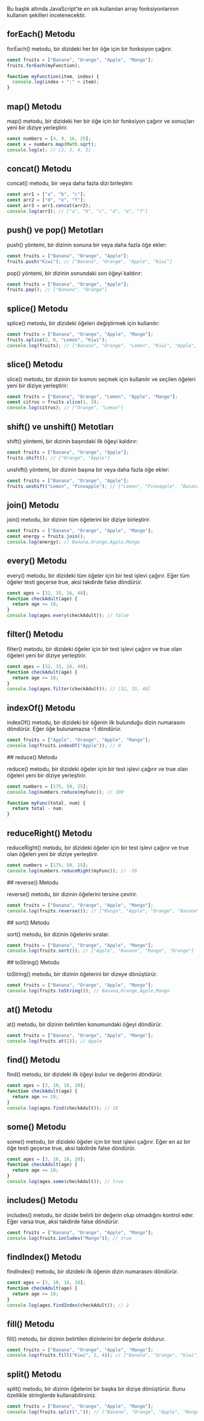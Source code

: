 Bu başlık altında JavaScript'te en sık kullanılan array fonksiyonlarının kullanım şekilleri incelenecektir.

## forEach() Metodu

forEach() metodu, bir dizideki her bir öğe için bir fonksiyon çağırır.

```js
const fruits = ["Banana", "Orange", "Apple", "Mango"];
fruits.forEach(myFunction);

function myFunction(item, index) {
  console.log(index + ":" + item);
}
```

## map() Metodu

map() metodu, bir dizideki her bir öğe için bir fonksiyon çağırır ve sonuçları yeni bir diziye yerleştirir.

```js
const numbers = [4, 9, 16, 25];
const x = numbers.map(Math.sqrt);
console.log(x); // [2, 3, 4, 5]
```

## concat() Metodu

concat() metodu, bir veya daha fazla dizi birleştirir.

```js
const arr1 = ["a", "b", "c"];
const arr2 = ["d", "e", "f"];
const arr3 = arr1.concat(arr2);
console.log(arr3); // ["a", "b", "c", "d", "e", "f"]
```

## push() ve pop() Metotları

push() yöntemi, bir dizinin sonuna bir veya daha fazla öğe ekler:

```js
const fruits = ["Banana", "Orange", "Apple"];
fruits.push("Kiwi"); // ["Banana", "Orange", "Apple", "Kiwi"]
```

pop() yöntemi, bir dizinin sonundaki son öğeyi kaldırır:

```js
const fruits = ["Banana", "Orange", "Apple"];
fruits.pop(); // ["Banana", "Orange"]
```

## splice() Metodu

splice() metodu, bir dizideki öğeleri değiştirmek için kullanılır:

```js
const fruits = ["Banana", "Orange", "Apple", "Mango"];
fruits.splice(2, 0, "Lemon", "Kiwi");
console.log(fruits); // ["Banana", "Orange", "Lemon", "Kiwi", "Apple", "Mango"]
```

## slice() Metodu

slice() metodu, bir dizinin bir kısmını seçmek için kullanılır ve seçilen öğeleri yeni bir diziye yerleştirir:

```js
const fruits = ["Banana", "Orange", "Lemon", "Apple", "Mango"];
const citrus = fruits.slice(1, 3);
console.log(citrus); // ["Orange", "Lemon"]
```

## shift() ve unshift() Metotları

shift() yöntemi, bir dizinin başındaki ilk öğeyi kaldırır:

```js
const fruits = ["Banana", "Orange", "Apple"];
fruits.shift(); // ["Orange", "Apple"]
```

unshift() yöntemi, bir dizinin başına bir veya daha fazla öğe ekler:

```js
const fruits = ["Banana", "Orange", "Apple"];
fruits.unshift("Lemon", "Pineapple"); // ["Lemon", "Pineapple", "Banana", "Orange", "Apple"]
```

## join() Metodu

join() metodu, bir dizinin tüm öğelerini bir diziye birleştirir.

```js
const fruits = ["Banana", "Orange", "Apple", "Mango"];
const energy = fruits.join();
console.log(energy); // Banana,Orange,Apple,Mango
```

## every() Metodu

every() metodu, bir dizideki tüm öğeler için bir test işlevi çağırır. Eğer tüm öğeler testi geçerse true, aksi takdirde false döndürür.

```js
const ages = [32, 33, 16, 40];
function checkAdult(age) {
  return age >= 18;
}
console.log(ages.every(checkAdult)); // false
```

## filter() Metodu

filter() metodu, bir dizideki öğeler için bir test işlevi çağırır ve true olan öğeleri yeni bir diziye yerleştirir.

```js
const ages = [32, 33, 16, 40];
function checkAdult(age) {
  return age >= 18;
}
console.log(ages.filter(checkAdult)); // [32, 33, 40]
```

## indexOf() Metodu

indexOf() metodu, bir dizideki bir öğenin ilk bulunduğu dizin numarasını döndürür. Eğer öğe bulunamazsa -1 döndürür.

```js
const fruits = ["Apple", "Orange", "Apple", "Mango"];
console.log(fruits.indexOf("Apple")); // 0
```

## reduce() Metodu

reduce() metodu, bir dizideki öğeler için bir test işlevi çağırır ve true olan öğeleri yeni bir diziye yerleştirir.

```js
const numbers = [175, 50, 25];
console.log(numbers.reduce(myFunc)); // 100

function myFunc(total, num) {
  return total - num;
}
```

## reduceRight() Metodu

reduceRight() metodu, bir dizideki öğeler için bir test işlevi çağırır ve true olan öğeleri yeni bir diziye yerleştirir.

```js
const numbers = [175, 50, 25];
console.log(numbers.reduceRight(myFunc)); // -50
```


## reverse() Metodu

reverse() metodu, bir dizinin öğelerini tersine çevirir.

```js
const fruits = ["Banana", "Orange", "Apple", "Mango"];
console.log(fruits.reverse()); // ["Mango", "Apple", "Orange", "Banana"]
```

## sort() Metodu

sort() metodu, bir dizinin öğelerini sıralar.

```js
const fruits = ["Banana", "Orange", "Apple", "Mango"];
console.log(fruits.sort()); // ["Apple", "Banana", "Mango", "Orange"]
```

## toString() Metodu

toString() metodu, bir dizinin öğelerini bir dizeye dönüştürür.

```js
const fruits = ["Banana", "Orange", "Apple", "Mango"];
console.log(fruits.toString()); // Banana,Orange,Apple,Mango
```

## at() Metodu

at() metodu, bir dizinin belirtilen konumundaki öğeyi döndürür.

```js
const fruits = ["Banana", "Orange", "Apple", "Mango"];
console.log(fruits.at(2)); // Apple
```

## find() Metodu

find() metodu, bir dizideki ilk öğeyi bulur ve değerini döndürür.

```js
const ages = [3, 10, 18, 20];
function checkAdult(age) {
  return age >= 18;
}
console.log(ages.find(checkAdult)); // 18
```

## some() Metodu

some() metodu, bir dizideki öğeler için bir test işlevi çağırır. Eğer en az bir öğe testi geçerse true, aksi takdirde false döndürür.

```js
const ages = [3, 10, 18, 20];
function checkAdult(age) {
  return age >= 18;
}
console.log(ages.some(checkAdult)); // true
```

## includes() Metodu

includes() metodu, bir dizide belirli bir değerin olup olmadığını kontrol eder. Eğer varsa true, aksi takdirde false döndürür.

```js
const fruits = ["Banana", "Orange", "Apple", "Mango"];
console.log(fruits.includes("Mango")); // true
```

## findIndex() Metodu

findIndex() metodu, bir dizideki ilk öğenin dizin numarasını döndürür.

```js
const ages = [3, 10, 18, 20];
function checkAdult(age) {
  return age >= 18;
}
console.log(ages.findIndex(checkAdult)); // 2
```

## fill() Metodu

fill() metodu, bir dizinin belirtilen dizinlerini bir değerle doldurur.

```js
const fruits = ["Banana", "Orange", "Apple", "Mango"];
console.log(fruits.fill("Kiwi", 2, 4)); // ["Banana", "Orange", "Kiwi", "Kiwi"]
```

## split() Metodu

split() metodu, bir dizinin öğelerini bir başka bir diziye dönüştürür. Bunu özellikle stringlerde kullanabilirsiniz.

```js
const fruits = ["Banana", "Orange", "Apple", "Mango"];
console.log(fruits.split(",")); // ["Banana", "Orange", "Apple", "Mango"]
```
